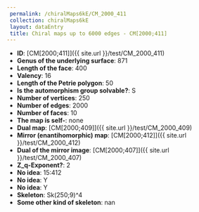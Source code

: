 ```yaml
--- 
 permalink: /chiralMaps6kE/CM_2000_411 
 collection: chiralMaps6kE
 layout: dataEntry
 title: Chiral maps up to 6000 edges - CM[2000;411]
---
```


- **ID**: [CM[2000;411]]({{ site.url }}/test/CM_2000_411)
- **Genus of the underlying surface**: 871
- **Length of the face**: 400
- **Valency**: 16
- **Length of the Petrie polygon**: 50
- **Is the automorphism group solvable?**: S
- **Number of vertices**: 250
- **Number of edges**: 2000
- **Number of faces**: 10
- **The map is self-**: none
- **Dual map**: [CM[2000;409]]({{ site.url }}/test/CM_2000_409)
- **Mirror (enantihomorphic) map**: [CM[2000;412]]({{ site.url }}/test/CM_2000_412)
- **Dual of the mirror image**: [CM[2000;407]]({{ site.url }}/test/CM_2000_407)
- **Z_q-Exponent?**: 2
- **No idea**:  15:412
- **No idea**: Y
- **No idea**: Y
- **Skeleton**: Sk(250;9)^4
- **Some other kind of skeleton**: nan

